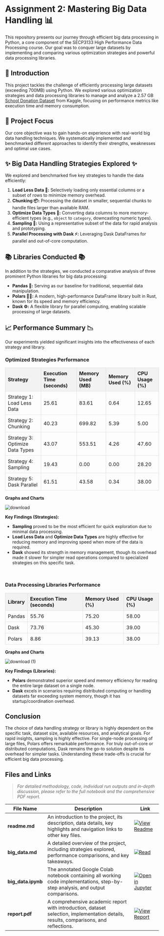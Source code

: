 # Assignment 2: Mastering Big Data Handling 📊<br>
This repository presents our journey through efficient big data processing in Python, a core component of the SECP3133 High Performance Data Processing course. Our goal was to conquer large datasets by implementing and comparing various optimization strategies and powerful data processing libraries.

## 📌 Introduction
This project tackles the challenge of efficiently processing large datasets (exceeding 700MB) using Python. We explored various optimization strategies and data processing libraries to manage and analyze a 2.57 GB [School Donation Dataset](https://www.kaggle.com/datasets/perkymaster/school-donations?select=Projects.csv) from Kaggle, focusing on performance metrics like execution time and memory consumption.

## 🎯 Project Focus
Our core objective was to gain hands-on experience with real-world big data handling techniques. We systematically implemented and benchmarked different approaches to identify their strengths, weaknesses and optimal use cases.

## ✨ Big Data Handling Strategies Explored ✨
We explored and benchmarked five key strategies to handle the data efficiently:
1.  **Load Less Data 🤏:** Selectively loading only essential columns or a subset of rows to minimize memory overhead.
2.  **Chunking 📦:** Processing the dataset in smaller, sequential chunks to handle files larger than available RAM.
3.  **Optimize Data Types 🧠:** Converting data columns to more memory-efficient types (e.g., `object` to `category`, downcasting numeric types).
4.  **Sampling 🎲:** Using a representative subset of the data for rapid analysis and prototyping.
5.  **Parallel Processing with Dask ⚡:** Leveraging Dask DataFrames for parallel and out-of-core computation.

## 📚 Libraries Conducted 📚
In addition to the strategies, we conducted a comparative analysis of three prominent Python libraries for big data processing:
-   **Pandas 🐼:** Serving as our baseline for traditional, sequential data manipulation.
-   **Polars 🐻‍❄️:** A modern, high-performance DataFrame library built in Rust, known for its speed and memory efficiency.
-   **Dask ⚙️:** A flexible library for parallel computing, enabling scalable processing of large datasets.

## 📈 Performance Summary 📉
Our experiments yielded significant insights into the effectiveness of each strategy and library.
<h3>Optimized Strategies Performance</h3>
<table style="width:100%; border-collapse: collapse;">
    <thead>
        <tr style="background-color:#f2f2f2;">
            <th style="border: 1px solid #ddd; padding: 8px; text-align: left;">Strategy</th>
            <th style="border: 1px solid #ddd; padding: 8px; text-align: left;">Execution Time (seconds)</th>
            <th style="border: 1px solid #ddd; padding: 8px; text-align: left;">Memory Used (MB)</th>
            <th style="border: 1px solid #ddd; padding: 8px; text-align: left;">Memory Used (%)</th>
            <th style="border: 1px solid #ddd; padding: 8px; text-align: left;">CPU Usage (%)</th>
        </tr>
    </thead>
    <tbody>
        <tr>
            <td style="border: 1px solid #ddd; padding: 8px;">Strategy 1: Load Less Data</td>
            <td style="border: 1px solid #ddd; padding: 8px;">25.61</td>
            <td style="border: 1px solid #ddd; padding: 8px;">83.61</td>
            <td style="border: 1px solid #ddd; padding: 8px;">0.64</td>
            <td style="border: 1px solid #ddd; padding: 8px;">12.65</td>
        </tr>
        <tr>
            <td style="border: 1px solid #ddd; padding: 8px;">Strategy 2: Chunking</td>
            <td style="border: 1px solid #ddd; padding: 8px;">40.23</td>
            <td style="border: 1px solid #ddd; padding: 8px;">699.82</td>
            <td style="border: 1px solid #ddd; padding: 8px;">5.39</td>
            <td style="border: 1px solid #ddd; padding: 8px;">5.00</td>
        </tr>
        <tr>
            <td style="border: 1px solid #ddd; padding: 8px;">Strategy 3: Optimize Data Types</td>
            <td style="border: 1px solid #ddd; padding: 8px;">43.07</td>
            <td style="border: 1px solid #ddd; padding: 8px;">553.51</td>
            <td style="border: 1px solid #ddd; padding: 8px;">4.26</td>
            <td style="border: 1px solid #ddd; padding: 8px;">47.60</td>
        </tr>
        <tr>
            <td style="border: 1px solid #ddd; padding: 8px;">Strategy 4: Sampling</td>
            <td style="border: 1px solid #ddd; padding: 8px;">19.43</td>
            <td style="border: 1px solid #ddd; padding: 8px;">0.00</td>
            <td style="border: 1px solid #ddd; padding: 8px;">0.00</td>
            <td style="border: 1px solid #ddd; padding: 8px;">28.20</td>
        </tr>
        <tr>
            <td style="border: 1px solid #ddd; padding: 8px;">Strategy 5: Dask Parallel</td>
            <td style="border: 1px solid #ddd; padding: 8px;">61.51</td>
            <td style="border: 1px solid #ddd; padding: 8px;">43.58</td>
            <td style="border: 1px solid #ddd; padding: 8px;">0.34</td>
            <td style="border: 1px solid #ddd; padding: 8px;">38.00</td>
        </tr>
    </tbody>
</table>

**Graphs and Charts**

![download](https://github.com/user-attachments/assets/00061e26-efbb-4064-a7d3-b3b8f857f383)


**Key Findings (Strategies):**
-   **Sampling** proved to be the most efficient for quick exploration due to minimal data processing.
-   **Load Less Data** and **Optimize Data Types** are highly effective for reducing memory and improving speed when more of the data is required.
-   **Dask** showed its strength in memory management, though its overhead made it slower for simpler read operations compared to specialized strategies on this specific task.

<br>

<h3>Data Processing Libraries Performance</h3>
<table style="width:100%; border-collapse: collapse;">
    <thead>
        <tr style="background-color:#f2f2f2;">
            <th style="border: 1px solid #ddd; padding: 8px; text-align: left;">Library</th>
            <th style="border: 1px solid #ddd; padding: 8px; text-align: left;">Execution Time (seconds)</th>
            <th style="border: 1px solid #ddd; padding: 8px; text-align: left;">Memory Used (%)</th>
            <th style="border: 1px solid #ddd; padding: 8px; text-align: left;">CPU Usage (%)</th>
        </tr>
    </thead>
    <tbody>
        <tr>
            <td style="border: 1px solid #ddd; padding: 8px;">Pandas</td>
            <td style="border: 1px solid #ddd; padding: 8px;">55.76</td>
            <td style="border: 1px solid #ddd; padding: 8px;">75.20</td>
            <td style="border: 1px solid #ddd; padding: 8px;">58.00</td>
        </tr>
        <tr>
            <td style="border: 1px solid #ddd; padding: 8px;">Dask</td>
            <td style="border: 1px solid #ddd; padding: 8px;">73.76</td>
            <td style="border: 1px solid #ddd; padding: 8px;">45.30</td>
            <td style="border: 1px solid #ddd; padding: 8px;">39.00</td>
        </tr>
        <tr>
            <td style="border: 1px solid #ddd; padding: 8px;">Polars</td>
            <td style="border: 1px solid #ddd; padding: 8px;">8.86</td>
            <td style="border: 1px solid #ddd; padding: 8px;">39.13</td>
            <td style="border: 1px solid #ddd; padding: 8px;">38.00</td>
        </tr>
    </tbody>
</table>

**Graphs and Charts**

![download (1)](https://github.com/user-attachments/assets/6c81fb70-4649-4a40-ac94-57c8a5265c2b)


**Key Findings (Libraries):**
-   **Polars** demonstrated superior speed and memory efficiency for reading the entire large dataset on a single node.
-   **Dask** excels in scenarios requiring distributed computing or handling datasets far exceeding system memory, though it has startup/coordination overhead.

## Conclusion
The choice of data handling strategy or library is highly dependent on the specific task, dataset size, available resources, and analytical goals. For rapid insights, sampling is highly effective. For single-node processing of large files, Polars offers remarkable performance. For truly out-of-core or distributed computations, Dask remains the go-to solution despite its overhead for simpler tasks. Understanding these trade-offs is crucial for efficient big data processing.

## Files and Links
> *For detailed methodology, code, individual run outputs and in-depth discussion, please refer to the full notebook and the comprehensive PDF report.*

| File Name            | Description | Link |
|---------------------|-------------|------|
| **readme.md**       | An introduction to the project, its description, data details, key highlights and navigation links to other key files. | [![View Readme](https://img.shields.io/badge/View-Readme-brightgreen?logo=markdown&logoColor=white)](readme.md) |
| **big_data.md**     | A detailed overview of the project, including strategies explored, performance comparisons, and key takeaways. | [![Read](https://img.shields.io/badge/View-Readme-brightgreen?logo=markdown&logoColor=white)](big_data.md) |
| **big_data.ipynb**  | The annotated Google Colab notebook containing all working code implementations, step-by-step analysis, and output comparisons. | [![Open in Jupyter](https://img.shields.io/badge/Open-Jupyter-F37626?logo=jupyter&logoColor=white)](big_data.ipynb) |
| **report.pdf**      | A comprehensive academic report with introduction, dataset selection, implementation details, results, comparisons, and reflections. | [![View Report](https://img.shields.io/badge/View-Report-4D7FFF?logo=readthedocs&logoColor=white)](report.pdf) |
